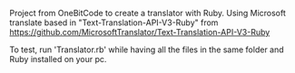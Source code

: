 Project from OneBitCode to create a translator with Ruby.
Using Microsoft translate based in "Text-Translation-API-V3-Ruby" from
https://github.com/MicrosoftTranslator/Text-Translation-API-V3-Ruby

To test, run 'Translator.rb' while having all the files in the same folder and Ruby installed on your pc.
